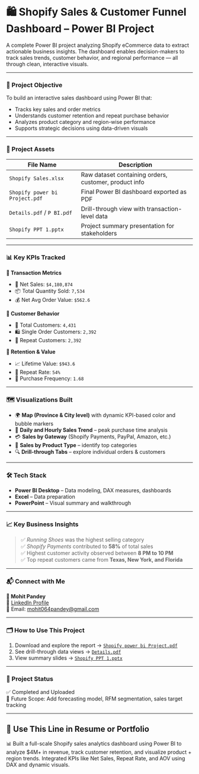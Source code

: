 # 🛍️ Shopify Sales & Customer Funnel Dashboard – Power BI Project

A complete Power BI project analyzing Shopify eCommerce data to extract actionable business insights. The dashboard enables decision-makers to track sales trends, customer behavior, and regional performance — all through clean, interactive visuals.

---

### 🎯 Project Objective

To build an interactive sales dashboard using Power BI that:
- Tracks key sales and order metrics
- Understands customer retention and repeat purchase behavior
- Analyzes product category and region-wise performance
- Supports strategic decisions using data-driven visuals

---

### 📂 Project Assets

| File Name | Description |
|-----------|-------------|
| `Shopify Sales.xlsx` | Raw dataset containing orders, customer, product info |
| `Shopify power bi Project.pdf` | Final Power BI dashboard exported as PDF |
| `Details.pdf` / `P BI.pdf` | Drill-through view with transaction-level data |
| `Shopify PPT 1.pptx` | Project summary presentation for stakeholders |

---

### 📊 Key KPIs Tracked

**🔹 Transaction Metrics**
- 🧾 Net Sales: `$4,180,874`  
- 📦 Total Quantity Sold: `7,534`  
- 💰 Net Avg Order Value: `$562.6`  

**🔹 Customer Behavior**
- 👥 Total Customers: `4,431`  
- 🛍️ Single Order Customers: `2,392`  
- 🔁 Repeat Customers: `2,392`  

**🔹 Retention & Value**
- 📈 Lifetime Value: `$943.6`  
- 🔄 Repeat Rate: `54%`  
- 📆 Purchase Frequency: `1.68`

---

### 🗺️ Visualizations Built

- 🌍 **Map (Province & City level)** with dynamic KPI-based color and bubble markers  
- 📅 **Daily and Hourly Sales Trend** – peak purchase time analysis  
- 💳 **Sales by Gateway** (Shopify Payments, PayPal, Amazon, etc.)  
- 🛒 **Sales by Product Type** – identify top categories  
- 🔍 **Drill-through Tabs** – explore individual orders & customers

---

### 🛠️ Tech Stack

- **Power BI Desktop** – Data modeling, DAX measures, dashboards  
- **Excel** – Data preparation  
- **PowerPoint** – Visual summary and walkthrough

---

### 📈 Key Business Insights

> ✅ *Running Shoes* was the highest selling category  
> ✅ *Shopify Payments* contributed to **58%** of total sales  
> ✅ Highest customer activity observed between **8 PM to 10 PM**  
> ✅ Top repeat customers came from **Texas, New York, and Florida**

---

### 📬 Connect with Me

**👤 Mohit Pandey**  
🔗 [LinkedIn Profile](https://www.linkedin.com/in/mohit-pandey-data-science)  
📧 Email: mohit064pandey@gmail.com  

---

### 🗂️ How to Use This Project

1. Download and explore the report → [`Shopify power bi Project.pdf`](./Shopify%20power%20bi%20Project.pdf)  
2. See drill-through data views → [`Details.pdf`](./Details.pdf)  
3. View summary slides → [`Shopify PPT 1.pptx`](./Shopify%20PPT%201.pptx)

---

### 🚀 Project Status

✅ Completed and Uploaded  
📌 Future Scope: Add forecasting model, RFM segmentation, sales target tracking

---

## 🔻 Use This Line in Resume or Portfolio

📊 Built a full-scale Shopify sales analytics dashboard using Power BI to analyze $4M+ in revenue, track customer retention, and visualize product + region trends. Integrated KPIs like Net Sales, Repeat Rate, and AOV using DAX and dynamic visuals.

